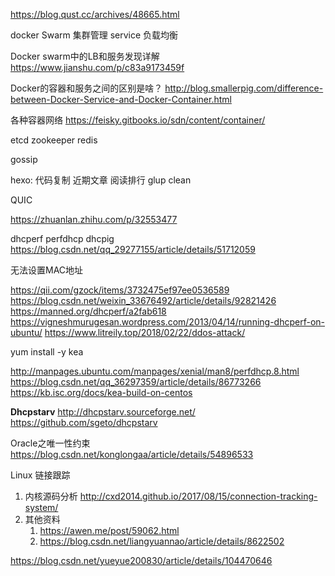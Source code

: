https://blog.qust.cc/archives/48665.html

docker Swarm 集群管理
service 
负载均衡

Docker swarm中的LB和服务发现详解
https://www.jianshu.com/p/c83a9173459f

Docker的容器和服务之间的区别是啥？
http://blog.smallerpig.com/difference-between-Docker-Service-and-Docker-Container.html

各种容器网络 
https://feisky.gitbooks.io/sdn/content/container/

etcd
zookeeper
redis

gossip

hexo:
代码复制
近期文章
阅读排行
glup clean

QUIC

https://zhuanlan.zhihu.com/p/32553477

dhcperf
perfdhcp
dhcpig
https://blog.csdn.net/qq_29277155/article/details/51712059

无法设置MAC地址

https://qii.com/gzock/items/3732475ef97ee0536589
https://blog.csdn.net/weixin_33676492/article/details/92821426
https://manned.org/dhcperf/a2fab618
https://vigneshmurugesan.wordpress.com/2013/04/14/running-dhcperf-on-ubuntu/
https://www.litreily.top/2018/02/22/ddos-attack/



yum install -y kea

http://manpages.ubuntu.com/manpages/xenial/man8/perfdhcp.8.html
https://blog.csdn.net/qq_36297359/article/details/86773266
https://kb.isc.org/docs/kea-build-on-centos

**Dhcpstarv**
http://dhcpstarv.sourceforge.net/
https://github.com/sgeto/dhcpstarv


Oracle之唯一性约束
    https://blog.csdn.net/konglongaa/article/details/54896533

Linux 链接跟踪

1. 内核源码分析
   <http://cxd2014.github.io/2017/08/15/connection-tracking-system/>
2. 其他资料
   1. <https://awen.me/post/59062.html>
   2. <https://blog.csdn.net/liangyuannao/article/details/8622502>

https://blog.csdn.net/yueyue200830/article/details/104470646
